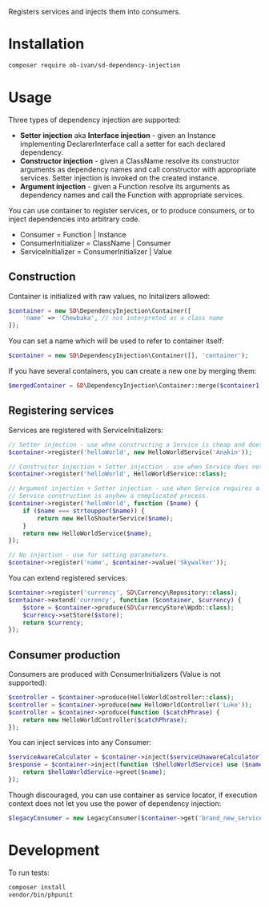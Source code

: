 Registers services and injects them into consumers.

Installation
============

```bash
composer require ob-ivan/sd-dependency-injection
```

Usage
=====

Three types of dependency injection are supported:
- **Setter injection** aka **Interface injection** - given an Instance implementing DeclarerInterface
  call a setter for each declared dependency.
- **Constructor injection** - given a ClassName resolve its constructor arguments as dependency
  names and call constructor with appropriate services. Setter injection is invoked on the
  created instance.
- **Argument injection** - given a Function resolve its arguments as dependency names and call
  the Function with appropriate services.

You can use container to register services, or to produce consumers, or to inject dependencies
into arbitrary code.

- Consumer = Function | Instance
- ConsumerInitializer = ClassName | Consumer
- ServiceInitializer = ConsumerInitializer | Value

Construction
------------
Container is initialized with raw values, no Initalizers allowed:

```php
$container = new SD\DependencyInjection\Container([
    'name' => 'Chewbaka', // not interpreted as a class name
]);
```

You can set a name which will be used to refer to container itself:

```php
$container = new SD\DependencyInjection\Container([], 'container');
```

If you have several containers, you can create a new one by merging them:

```php
$mergedContainer = SD\DependencyInjection\Container::merge($container1, $container2);
```

Registering services
--------------------
Services are registered with ServiceInitializers:

```php
// Setter injection - use when constructing a Service is cheap and doesn't involve resource allocating.
$container->register('helloWorld', new HelloWorldService('Anakin'));

// Constructor injection + Setter injection - use when Service does not require constructor arguments.
$container->register('helloWorld', HelloWorldService::class);

// Argument injection + Setter injection - use when Service requires a constructor argument or
// Service construction is anyhow a complicated process.
$container->register('helloWorld', function ($name) {
    if ($name === strtoupper($name)) {
        return new HelloShouterService($name);
    }
    return new HelloWorldService($name);
});

// No injection - use for setting parameters.
$container->register('name', $container->value('Skywalker'));
```

You can extend registered services:

```php
$container->register('currency', SD\Currency\Repository::class);
$container->extend('currency', function ($container, $currency) {
    $store = $container->produce(SD\CurrencyStore\Wpdb::class);
    $currency->setStore($store);
    return $currency;
});
```

Consumer production
-------------------
Consumers are produced with ConsumerInitializers (Value is not supported):

```php
$controller = $container->produce(HelloWorldController::class);
$controller = $container->produce(new HelloWorldController('Luke'));
$controller = $container->produce(function ($catchPhrase) {
    return new HelloWorldController($catchPhrase);
});
```

You can inject services into any Consumer:

```php
$serviceAwareCalculator = $container->inject($serviceUnawareCalculator);
$response = $container->inject(function ($helloWorldService) use ($name) {
    return $helloWorldService->greet($name);
});
```

Though discouraged, you can use container as service locator, if execution context does not let
you use the power of dependency injection:

```php
$legacyConsumer = new LegacyConsumer($container->get('brand_new_service'));
```

Development
===========
To run tests:

```bash
composer install
vendor/bin/phpunit
```

